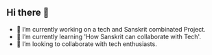 ## Hi there 👋

- 🔭 I’m currently working on a tech and Sanskrit combinated Project.
- 🌱 I’m currently learning 'How Sanskrit can collaborate with Tech'.
- 👯 I’m looking to collaborate with tech enthusiasts.

<!--
**ShreelaxmiHegde/ShreelaxmiHegde** is a ✨ _special_ ✨ repository because its `README.md` (this file) appears on your GitHub profile.

Here are some ideas to get you started:

- 🔭 I’m currently working on ...
- 🌱 I’m currently learning ...
- 👯 I’m looking to collaborate on ...
- 🤔 I’m looking for help with ...
- 💬 Ask me about ...
- 📫 How to reach me: ...
- 😄 Pronouns: ...
- ⚡ Fun fact: ...
-->
